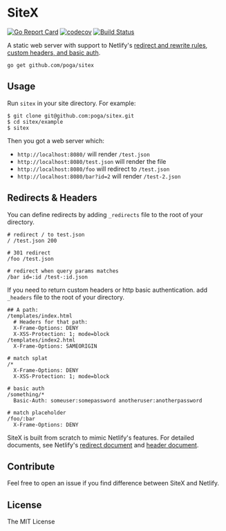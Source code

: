 # SiteX

[![Go Report Card](https://goreportcard.com/badge/github.com/poga/sitex)](https://goreportcard.com/report/github.com/poga/sitex)
[![codecov](https://codecov.io/gh/poga/sitex/branch/master/graph/badge.svg)](https://codecov.io/gh/poga/sitex)
[![Build Status](https://travis-ci.org/poga/sitex.svg?branch=master)](https://travis-ci.org/poga/sitex)

A static web server with support to Netlify's [redirect and rewrite rules](https://www.netlify.com/docs/redirects/), [custom headers, and basic auth](https://www.netlify.com/docs/headers-and-basic-auth/).

`go get github.com/poga/sitex`

## Usage

Run `sitex` in your site directory. For example:

```
$ git clone git@github.com:poga/sitex.git
$ cd sitex/example
$ sitex
```
Then you got a web server which:

* `http://localhost:8080/` will render `/test.json`
* `http://localhost:8080/test.json` will render the file
* `http://localhost:8080/foo` will redirect to `/test.json`
* `http://localhost:8080/bar?id=2` will render `/test-2.json`

## Redirects & Headers

You can define redirects by adding `_redirects` file to the root of your directory.

```
# redirect / to test.json
/ /test.json 200

# 301 redirect
/foo /test.json

# redirect when query params matches
/bar id=:id /test-:id.json
```

If you need to return custom headers or http basic authentication. add `_headers` file to the root of your directory.

```
## A path:
/templates/index.html
  # Headers for that path:
  X-Frame-Options: DENY
  X-XSS-Protection: 1; mode=block
/templates/index2.html
  X-Frame-Options: SAMEORIGIN

# match splat
/*
  X-Frame-Options: DENY
  X-XSS-Protection: 1; mode=block

# basic auth
/something/*
  Basic-Auth: someuser:somepassword anotheruser:anotherpassword

# match placeholder
/foo/:bar
  X-Frame-Options: DENY
```

SiteX is built from scratch to mimic Netlify's features. For detailed documents, see Netlify's [redirect document](https://www.netlify.com/docs/redirects/) and [header document](https://www.netlify.com/docs/headers-and-basic-auth/).

## Contribute

Feel free to open an issue if you find difference between SiteX and Netlify.

## License

The MIT License

